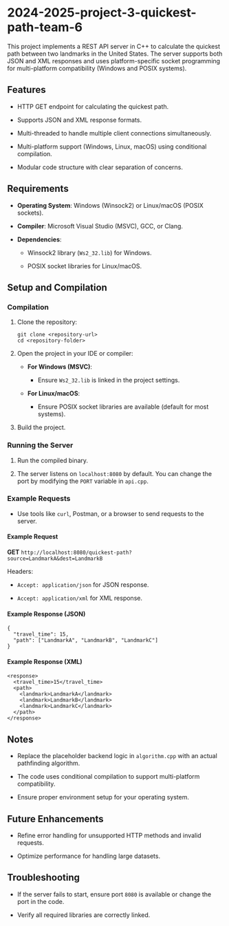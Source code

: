 # 2024-2025-project-3-quickest-path-team-6

This project implements a REST API server in C++ to calculate the quickest path between two landmarks in the United States. The server supports both JSON and XML responses and uses platform-specific socket programming for multi-platform compatibility (Windows and POSIX systems).

## Features

- HTTP GET endpoint for calculating the quickest path.
    
- Supports JSON and XML response formats.
    
- Multi-threaded to handle multiple client connections simultaneously.
    
- Multi-platform support (Windows, Linux, macOS) using conditional compilation.
    
- Modular code structure with clear separation of concerns.
    

## Requirements

- **Operating System**: Windows (Winsock2) or Linux/macOS (POSIX sockets).
    
- **Compiler**: Microsoft Visual Studio (MSVC), GCC, or Clang.
    
- **Dependencies**:
    
    - Winsock2 library (`Ws2_32.lib`) for Windows.
        
    - POSIX socket libraries for Linux/macOS.
        

## Setup and Compilation

### Compilation

1. Clone the repository:
    
    ```
    git clone <repository-url>
    cd <repository-folder>
    ```
    
2. Open the project in your IDE or compiler:
    
    - **For Windows (MSVC)**:
        
        - Ensure `Ws2_32.lib` is linked in the project settings.
            
    - **For Linux/macOS**:
        
        - Ensure POSIX socket libraries are available (default for most systems).
            
3. Build the project.
    

### Running the Server

1. Run the compiled binary.
    
2. The server listens on `localhost:8080` by default. You can change the port by modifying the `PORT` variable in `api.cpp`.
    

### Example Requests

- Use tools like `curl`, Postman, or a browser to send requests to the server.
    

#### Example Request

**GET** `http://localhost:8080/quickest-path?source=LandmarkA&dest=LandmarkB`

Headers:

- `Accept: application/json` for JSON response.
    
- `Accept: application/xml` for XML response.
    

#### Example Response (JSON)

```
{
  "travel_time": 15,
  "path": ["LandmarkA", "LandmarkB", "LandmarkC"]
}
```

#### Example Response (XML)

```
<response>
  <travel_time>15</travel_time>
  <path>
    <landmark>LandmarkA</landmark>
    <landmark>LandmarkB</landmark>
    <landmark>LandmarkC</landmark>
  </path>
</response>
```

## Notes

- Replace the placeholder backend logic in `algorithm.cpp` with an actual pathfinding algorithm.
    
- The code uses conditional compilation to support multi-platform compatibility.
    
- Ensure proper environment setup for your operating system.
    

## Future Enhancements

- Refine error handling for unsupported HTTP methods and invalid requests.
    
- Optimize performance for handling large datasets.
    

## Troubleshooting

- If the server fails to start, ensure port `8080` is available or change the port in the code.
    
- Verify all required libraries are correctly linked.